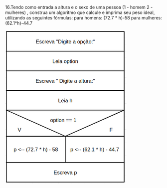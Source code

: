 16.Tendo como entrada a altura e o sexo de uma pessoa (1 - homem 2 - mulheres) , construa um algoritmo que calcule e imprima seu peso ideal, utilizando as seguintes fórmulas:
para homens:  (72.7 * h)-58
para mulheres:  (62.1*h)-44.7



![](https://github.com/Yxav/proglogic/blob/apnp/exercicios-2/16/16.png) 
